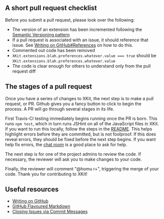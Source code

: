 ## A short pull request checklist

Before you submit a pull request, please look over the following:

- The version of an extension has been incremented following the [Semantic Versioning pattern](http://semver.org/)
- If a pull request is associated with an issue, it should reference that issue.  See [Writing on GitHub#References](https://help.github.com/articles/writing-on-github/#references) on how to do this.
- Commented out code has been removed
- `XKit.extensions.blah.preferences.whatever.value === true` should be `XKit.extensions.blah.preferences.whatever.value`
- The code is clear enough for others to understand only from the pull request diff

## The stages of a pull request

Once you have a series of changes to XKit, the next step is to make a pull request, or PR. Github gives you a fancy button to click to begin the process. A PR will go through several stages in its life.

First Travis-CI testing immediately begins running once the PR is born. This runs `npm test`, which in turn runs JSHint on all of the JavaScript files in XKit. If you want to run this locally, follow the steps in the [README](https://github.com/new-xkit/XKit/blob/master/README.md). This helps highlight errors before they are committed, but is not foolproof. If this does reveal errors, they should be fixed before the next step begins. If you want help fix errors, the [chat room](https://gitter.im/new-xkit/XKit) is a good place to ask for help.

The next step is for one of the project admins to review the code. If necessary, the reviewer will ask you to make changes to your code.

Finally, the reviewer will comment "@homu r+", triggering the merge of your code. Thank you for contributing to XKit!

## Useful resources

* [Writing on GitHub](https://help.github.com/articles/writing-on-github/)
* [GitHub Flavoured Markdown](https://help.github.com/articles/github-flavored-markdown/)
* [Closing Issues via Commit Messages](https://help.github.com/articles/closing-issues-via-commit-messages/)
